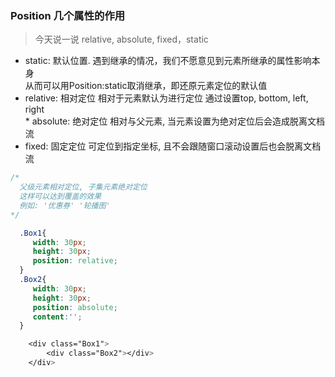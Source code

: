 ### Position 几个属性的作用<br>

> 今天说一说 relative, absolute, fixed，static <br>

* static: 默认位置. 遇到继承的情况，我们不愿意见到元素所继承的属性影响本身<br>
从而可以用Position:static取消继承，即还原元素定位的默认值   
* relative: 相对定位 相对于元素默认为进行定位 通过设置top, bottom, left, right<br> * absolute: 绝对定位 相对与父元素, 当元素设置为绝对定位后会造成脱离文档流<br>
* fixed: 固定定位 可定位到指定坐标, 且不会跟随窗口滚动设置后也会脱离文档流<br>

```css
/*
  父级元素相对定位, 子集元素绝对定位
  这样可以达到覆盖的效果
  例如: '优惠券' '轮播图'
*/

  .Box1{  
     width: 30px;
     height: 30px;
     position: relative;
  }
  .Box2{
     width: 30px;
     height: 30px;
     position: absolute;
     content:'';
  }

    <div class="Box1">
        <div class="Box2"></div>
    </div>

```
